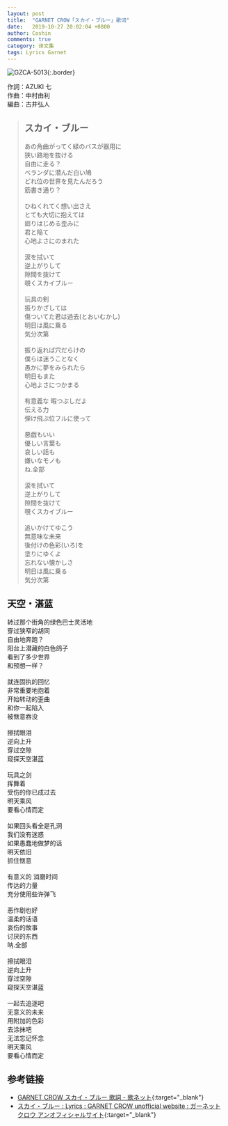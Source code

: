 ```yaml
---
layout: post
title:  "GARNET CROW「スカイ・ブルー」歌词"
date:   2019-10-27 20:02:04 +0800
author: Coshin
comments: true
category: 译文集
tags: Lyrics Garnet
---
```

![GZCA-5013](https://ganekuro.github.io/images/discography/album/GZCA-5013.jpg){:.border}

作詞：AZUKI 七<br>
作曲：中村由利<br>
編曲：古井弘人

<blockquote class="original">
  <h2>スカイ・ブルー</h2>
  <p>
    あの角曲がってく緑のバスが器用に<br>
    狭い路地を抜ける<br>
    自由に走る？<br>
    ベランダに潜んだ白い鳩<br>
    どれ位の世界を見たんだろう<br>
    筋書き通り？<br>
    <br>
    ひねくれてく想い出さえ<br>
    とても大切に抱えては<br>
    廻りはじめる歪みに<br>
    君と陥て<br>
    心地よさにのまれた<br>
    <br>
    涙を拭いて<br>
    逆上がりして<br>
    隙間を抜けて<br>
    覗くスカイブルー<br>
    <br>
    玩具の剣<br>
    振りかざしては<br>
    傷ついてた君は過去(とおいむかし)<br>
    明日は風に乗る<br>
    気分次第<br>
    <br>
    振り返れば穴だらけの<br>
    僕らは迷うことなく<br>
    愚かに夢をみられたら<br>
    明日もまた<br>
    心地よさにつかまる<br>
    <br>
    有意義な 暇つぶしだよ<br>
    伝える力<br>
    弾け飛ぶ位フルに使って<br>
    <br>
    悪戯もいい<br>
    優しい言葉も<br>
    哀しい話も<br>
    嫌いなモノも<br>
    ね.全部<br>
    <br>
    涙を拭いて<br>
    逆上がりして<br>
    隙間を抜けて<br>
    覗くスカイブルー<br>
    <br>
    追いかけてゆこう<br>
    無意味な未来<br>
    後付けの色彩(いろ)を<br>
    塗りにゆくよ<br>
    忘れない懐かしさ<br>
    明日は風に乗る<br>
    気分次第
  </p>
</blockquote>

<div class="translation">
  <h2>天空・湛蓝</h2>
  <p>
    转过那个街角的绿色巴士灵活地<br>
    穿过狭窄的胡同<br>
    自由地奔跑？<br>
    阳台上潜藏的白色鸽子<br>
    看到了多少世界<br>
    和预想一样？<br>
    <br>
    就连固执的回忆<br>
    非常重要地抱着<br>
    开始转动的歪曲<br>
    和你一起陷入<br>
    被惬意吞没<br>
    <br>
    擦拭眼泪<br>
    逆向上升<br>
    穿过空隙<br>
    窥探天空湛蓝<br>
    <br>
    玩具之剑<br>
    挥舞着<br>
    受伤的你已成过去<br>
    明天乘风<br>
    要看心情而定<br>
    <br>
    如果回头看全是孔洞<br>
    我们没有迷惑<br>
    如果愚蠢地做梦的话<br>
    明天依旧<br>
    抓住惬意<br>
    <br>
    有意义的 消磨时间<br>
    传达的力量<br>
    充分使用些许弹飞<br>
    <br>
    恶作剧也好<br>
    温柔的话语<br>
    哀伤的故事<br>
    讨厌的东西<br>
    呐.全部<br>
    <br>
    擦拭眼泪<br>
    逆向上升<br>
    穿过空隙<br>
    窥探天空湛蓝<br>
    <br>
    一起去追逐吧<br>
    无意义的未来<br>
    用附加的色彩<br>
    去涂抹吧<br>
    无法忘记怀念<br>
    明天乘风<br>
    要看心情而定
  </p>
</div>

## 参考链接

* [GARNET CROW スカイ・ブルー 歌詞 - 歌ネット](https://www.uta-net.com/song/20120/){:target="_blank"}
* [スカイ・ブルー : Lyrics : GARNET CROW unofficial website : ガーネットクロウ アンオフィシャルサイト](https://ganekuro.github.io/lyrics/original/Sky-Blue.html){:target="_blank"}
